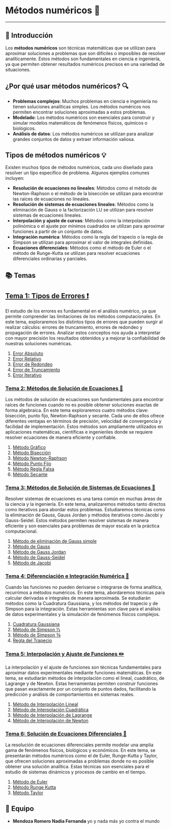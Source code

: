 # Métodos numéricos 🚀
-------------------
## 📌 Introducción  
Los **métodos numéricos** son técnicas matemáticas que se utilizan para aproximar soluciones a problemas que son difíciles o imposibles de resolver analíticamente. Estos métodos son fundamentales en ciencia e ingeniería, ya que permiten obtener resultados numéricos precisos en una variedad de situaciones.
## ¿Por qué usar métodos numéricos? 🔍
* **Problemas complejos**: Muchos problemas en ciencia e ingeniería no tienen soluciones analíticas simples. Los métodos numéricos nos permiten encontrar soluciones aproximadas a estos problemas.
* **Modelado**: Los métodos numéricos son esenciales para construir y simular modelos matemáticos de fenómenos físicos, químicos o biológicos.
* **Análisis de datos**: Los métodos numéricos se utilizan para analizar grandes conjuntos de datos y extraer información valiosa.
## Tipos de métodos numéricos 💡
Existen muchos tipos de métodos numéricos, cada uno diseñado para resolver un tipo específico de problema. Algunos ejemplos comunes incluyen:
* **Resolución de ecuaciones no lineales**: Métodos como el método de Newton-Raphson o el método de la bisección se utilizan para encontrar las raíces de ecuaciones no lineales.
* **Resolución de sistemas de ecuaciones lineales**: Métodos como la eliminación de Gauss o la factorización LU se utilizan para resolver sistemas de ecuaciones lineales.
* **Interpolación y ajuste de curvas**: Métodos como la interpolación polinómica o el ajuste por mínimos cuadrados se utilizan para aproximar funciones a partir de un conjunto de datos.
* **Integración numérica**: Métodos como la regla del trapecio o la regla de Simpson se utilizan para aproximar el valor de integrales definidas.
* **Ecuaciones diferenciales**: Métodos como el método de Euler o el método de Runge-Kutta se utilizan para resolver ecuaciones diferenciales ordinarias y parciales.


## 📚 Temas  

## [Tema 1: Tipos de Errores ❗](./tema-1/README.md)

El estudio de los errores es fundamental en el análisis numérico, ya que permite comprender las limitaciones de los métodos computacionales. En este tema, exploraremos los distintos tipos de errores que pueden surgir al realizar cálculos: errores de truncamiento, errores de redondeo y propagación de errores. Analizar estos conceptos nos ayuda a interpretar con mayor precisión los resultados obtenidos y a mejorar la confiabilidad de nuestras soluciones numéricas.

1. [Error Absoluto](tema-1/Error%20Absoluto.md)
2. [Error Relativo](tema-1/Error%20Relativo.md)
3. [Error de Redondeo](tema-1/Error%20Redondeo.md)
4. [Error de Truncamiento](tema-1/Error%20De%20Truncamiento.md)
5. [Error Iterativo](tema-1/Error%20Iterativo.md)

### [Tema 2: Métodos de Solución de Ecuaciones 🧠](./tema-2/README.md)

Los métodos de solución de ecuaciones son fundamentales para encontrar raíces de funciones cuando no es posible obtener soluciones exactas de forma algebraica. En este tema exploraremos cuatro métodos clave: bisección, punto fijo, Newton-Raphson y secante. Cada uno de ellos ofrece diferentes ventajas en términos de precisión, velocidad de convergencia y facilidad de implementación. Estos métodos son ampliamente utilizados en aplicaciones matemáticas, científicas e ingenieriles donde se requiere resolver ecuaciones de manera eficiente y confiable.

1. [Método Gráfico](tema-2/Método%20Gráfico.md)
2. [Método Bisección](tema-2/Método%20Bisección.md)
3. [Método Newton-Raphson](tema-2/Método%20Newton-Raphson.md)
4. [Método Punto Fijo](tema-2/Método%20Punto%20Fijo.md)
5. [Método Regla Falsa](tema-2/Método%20Regla%20Falsa.md)
6. [Método Secante](tema-2/Método%20Secante.md)

### [Tema 3: Métodos de Solución de Sistemas de Ecuaciones 🎯](./tema-3/README.md)

Resolver sistemas de ecuaciones es una tarea común en muchas áreas de la ciencia y la ingeniería. En este tema, analizaremos métodos tanto directos como iterativos para abordar estos problemas. Estudiaremos técnicas como la eliminación de Gauss, Gauss Jordan y métodos iterativos como Jacobi y Gauss-Seidel. Estos métodos permiten resolver sistemas de manera eficiente y son esenciales para problemas de mayor escala en la práctica computacional.

1. [Método de eliminación de Gauss simple](tema-3/Eliminación%20de%20Gauss%20simple.md)
2. [Método de Gauss](tema-3/Método%20Gauss.md) 
3. [Método de Gauss Jordan](tema-3/Método%20Gauss%20Jordan.md)
4. [Método de Gauss-Seidel](tema-3/Método%20Gauss%20Seidel.md)
5. [Método de Jacobi](tema-3/Método%20Jacobi.md)

### [Tema 4: Diferenciación e Integración Numérica 📐](./tema-4/README.md)

Cuando las funciones no pueden derivarse o integrarse de forma analítica, recurrimos a métodos numéricos. En este tema, abordaremos técnicas para calcular derivadas e integrales de manera aproximada. Se estudiarán métodos como la Cuadratura Gaussiana, y los métodos del trapecio y de Simpson para la integración. Estas herramientas son clave para el análisis de datos experimentales y la simulación de fenómenos físicos complejos.

1. [Cuadratura Gaussiana](tema-4/Cuadratura%20Gaussiana.md)
2. [Método de Simpson ⅓](tema-4/Método%20de%20Simpson%20⅓.md)
3. [Método de Simpson ⅜](tema-4/Método%20de%20Simpson%20⅜.md)
4. [Regla del Trapecio](tema-4/Regla%20del%20trapecio.md)

### [Tema 5: Interpolación y Ajuste de Funciones ✏️](./tema-5/README.md)

La interpolación y el ajuste de funciones son técnicas fundamentales para aproximar datos experimentales mediante funciones matemáticas. En este tema, se estudiarán métodos de interpolación como el lineal, cuadrático, de Lagrange y de Newton. Estas herramientas permiten construir funciones que pasan exactamente por un conjunto de puntos dados, facilitando la predicción y análisis de comportamientos en sistemas reales.

1. [Método de Interpolación Lineal](tema-5/Método%20de%20Interpolación%20Lineal.md)
2. [Método de Interpolación Cuadrática](tema-5/Método%20de%20Interpolación%20Cuadrática.md)
3. [Método de Interpolación de Lagrange](tema-5/Método%20de%20Interpolación%20de%20Lagrange.md)
4. [Método de Interpolación de Newton](tema-5/Método%20de%20Interpolación%20de%20Newton.md)

### [Tema 6: Solución de Ecuaciones Diferenciales 🔧](./tema-6/README.md)

La resolución de ecuaciones diferenciales permite modelar una amplia gama de fenómenos físicos, biológicos y económicos. En este tema, se presentarán métodos numéricos como el de Euler, Runge-Kutta y Taylor, que ofrecen soluciones aproximadas a problemas donde no es posible obtener una solución analítica. Estas técnicas son esenciales para el estudio de sistemas dinámicos y procesos de cambio en el tiempo.

1. [Método de Euler](tema-6/Método%20de%20Euler.md)
2. [Método Runge Kutta](tema-6/Método%20Runge%20Kutta.md)
3. [Método Taylor](tema-6/Método%20Taylor.md)


## 👥 Equipo  
- **Mendoza Romero Nadia Fernanda**  yo y nada más yo contra el mundo
  
